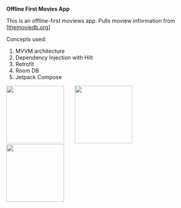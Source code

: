 **Offline First Movies App**

This is an offline-first moviews app. Pulls moview information from [[themoviedb.org](https://www.themoviedb.org/)]

Concepts used:

1. MVVM architecture
2. Dependency Injection with Hilt
3. Retrofit
4. Room DB
5. Jetpack Compose

<img src="https://github.com/user-attachments/assets/ef1436c3-e676-4470-86c8-87dc6d0617d4" width="150">
&nbsp; &nbsp; &nbsp; 
<img src="https://github.com/user-attachments/assets/7c63ee07-ddf4-45e6-88ea-fe193012d515" width="150">
&nbsp; &nbsp; &nbsp; 
<img src="https://github.com/user-attachments/assets/f96839c2-5e97-4c5d-a9a1-68d1e4ce5566" width="150">
